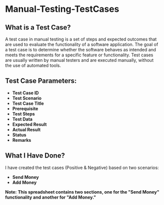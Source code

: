 # Manual-Testing-TestCases

## What is a Test Case?

A test case in manual testing is a set of steps and expected outcomes that are used to evaluate the functionality of a software application. The goal of a test case is to determine whether the software behaves as intended and meets the requirements for a specific feature or functionality. Test cases are usually written by manual testers and are executed manually, without the use of automated tools.

## Test Case Parameters:

- **Test Case ID**
- **Test Scenario**
- **Test Case Title**
- **Prerequisite**
- **Test Steps**
- **Test Data**
- **Expected Result**
- **Actual Result**
- **Status**
- **Remarks**

## What I Have Done?

I have created the test cases (Positive & Negative) based on two scenarios:

- **Send Money**
- **Add Money**

**Note:** **This spreadsheet contains two sections, one for the "Send Money" functionality and another for "Add Money."**

